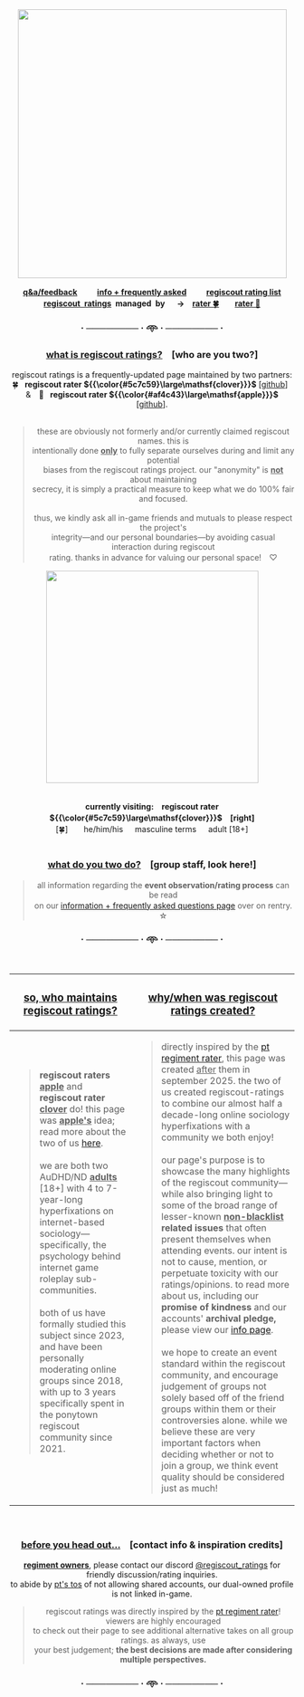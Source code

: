 
<div align="center">
<img src="https://i.postimg.cc/k4rTS9pw/logo.png" width="475">
  
<b> [q&a/feedback](https://regiscout-ratings.straw.page)　 　[info + frequently asked](https://rentry.co/regiscout-ratings-info)　 　[regiscout rating list](https://rentry.co/regiscout-ratings)\
**<ins>regiscout ratings</ins> managed by**　 →　[rater 🍀](https://github.com/clover-regiscout-ratings)　　[rater 🍎](https://github.com/apple-regiscout-ratings) </b>

### · ──────── · 𖥸 · ──────── ·

<h3>
<ins>what is regiscout ratings?</ins>　[who are you two?]
</h3>


regiscout ratings is a frequently-updated page maintained by two partners:\
🍀  **regiscout rater ${{\color{#5c7c59}\large\mathsf{clover}}}$** [[github](https://github.com/clover-regiscout-ratings)] &  🍎  **regiscout rater ${{\color{#af4c43}\large\mathsf{apple}}}$** [[github](https://github.com/apple-regiscout-ratings)].
<br/>
<br/>

> these are obviously not formerly and/or currently claimed regiscout names. this is\
> intentionally done <ins>**only**</ins> to fully separate ourselves during and limit any potential\
> biases from the regiscout ratings project. our "anonymity" is <ins>**not**</ins> about maintaining\
> secrecy, it is simply a practical measure to keep what we do 100% fair and focused.
> <br/>
> <br/>
> thus, we kindly ask all in-game friends and mutuals to please respect the project's\
> integrity—and our personal boundaries—by avoiding casual interaction during regiscout\
> rating. thanks in advance for valuing our personal space!　♡

<img src="https://i.postimg.cc/rFNzf8gD/ponies.png" width="375">
<br/>
<br/>

**currently visiting:　regiscout rater ${{\color{#5c7c59}\large\mathsf{clover}}}$　[right]**\
[🍀]　  he/him/his　 masculine terms　 adult [18+]</sup>
<br/>
<br/>

<h3><ins>what do you two do?</ins>　[group staff, look here!]</h3>

> all information regarding the **event observation/rating process** can be read\
> on our [information + frequently asked questions page](https://rentry.co/regiscout-ratings-info) over on rentry.　☆

### · ──────── · 𖥸 · ──────── ·
<br/>

</div>

| <h3><ins>so, who maintains regiscout ratings?</ins></h3> | <h3><ins>why/when was regiscout ratings created?</ins></h3> |
| ------------- | ------------- |
| <blockquote>**regiscout raters <ins>apple</ins>** and **regiscout rater <ins>clover</ins>** do! this page was **<ins>apple's</ins>** idea; read more about the two of us [here](https://rentry.co/regiscout-ratings-info).<br/><br/> we are both two AuDHD/ND <ins>**adults**</ins> [18+] with 4 to 7-year-long hyperfixations on internet-based sociology—specifically, the psychology behind internet game roleplay sub-communities.<br/><br/> both of us have formally studied this subject since 2023, and have been personally moderating online groups since 2018, with up to 3 years specifically spent in the ponytown regiscout community since 2021.</blockquote>  <br /> | <blockquote> directly inspired by the [pt regiment rater](rentry.co/ptregimentrater), this page was created <ins>after</ins> them in september 2025. the two of us created regiscout-ratings to combine our almost half a decade-long online sociology hyperfixations with a community we both enjoy!<br/><br/>  our page's purpose is to showcase the many highlights of the regiscout community—while also bringing light to some of the broad range of lesser-known <b><ins>non-blacklist</ins> related issues</b> that often present themselves when attending events. our intent is not to cause, mention, or perpetuate toxicity with our ratings/opinions. to read more about us, including our **promise of kindness** and our accounts' **archival pledge,** please view our [info page](https://rentry.co/regiscout-ratings-info).<br/><br/>  we hope to create an event standard within the regiscout community, and encourage judgement of groups not solely based off of the friend groups within them or their controversies alone. while we believe these are very important factors when deciding whether or not to join a group, we think event quality should be considered just as much! </blockquote> |

<div align="center">
<br/>
<h3><ins>before you head out...</ins>　[contact info & inspiration credits]
</h3>

<ins>**regiment owners**</ins>, please contact our discord [@regiscout_ratings](https://discord.com/users/1412353928355516516) for friendly discussion/rating inquiries.\
to abide by [pt's tos](https://pony.town/termsofservice.html) of not allowing shared accounts, our dual-owned profile is not linked in-game.

> regiscout ratings was directly inspired by the [pt regiment rater](rentry.co/ptregimentrater)! viewers are highly encouraged\
> to check out their page to see additional alternative takes on all group ratings. as always, use\
> your best judgement; <b>the best decisions are made after considering multiple perspectives.</b>

### · ──────── · 𖥸 · ──────── ·

</div>



